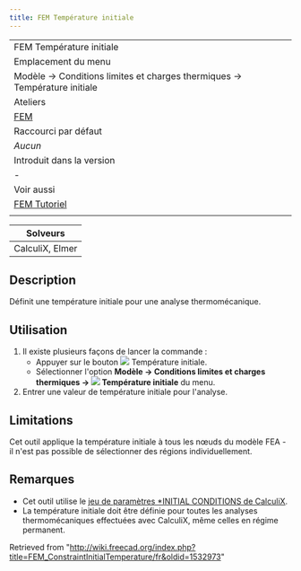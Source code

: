 ```yaml
---
title: FEM Température initiale
---
```

|  |
| --- |
| FEM Température initiale |
| Emplacement du menu |
| Modèle → Conditions limites et charges thermiques → Température initiale |
| Ateliers |
| [FEM](/FEM_Workbench/fr "FEM Workbench/fr") |
| Raccourci par défaut |
| *Aucun* |
| Introduit dans la version |
| - |
| Voir aussi |
| [FEM Tutoriel](/FEM_tutorial/fr "FEM tutorial/fr") |
|  |

| Solveurs |
| --- |
| CalculiX, Elmer |

## Description

Définit une température initiale pour une analyse thermomécanique.

## Utilisation

1. Il existe plusieurs façons de lancer la commande :
   * Appuyer sur le bouton ![](/images/FEM_ConstraintInitialTemperature.svg) Température initiale.
   * Sélectionner l'option **Modèle → Conditions limites et charges thermiques → ![](/images/FEM_ConstraintInitialTemperature.svg) Température initiale** du menu.
2. Entrer une valeur de température initiale pour l'analyse.

## Limitations

Cet outil applique la température initiale à tous les nœuds du modèle FEA - il n'est pas possible de sélectionner des régions individuellement.

## Remarques

* Cet outil utilise le [jeu de paramètres \*INITIAL CONDITIONS de CalculiX](http://web.mit.edu/calculix_v2.7/CalculiX/ccx_2.7/doc/ccx/node215.html).
* La température initiale doit être définie pour toutes les analyses thermomécaniques effectuées avec CalculiX, même celles en régime permanent.

Retrieved from "<http://wiki.freecad.org/index.php?title=FEM_ConstraintInitialTemperature/fr&oldid=1532973>"